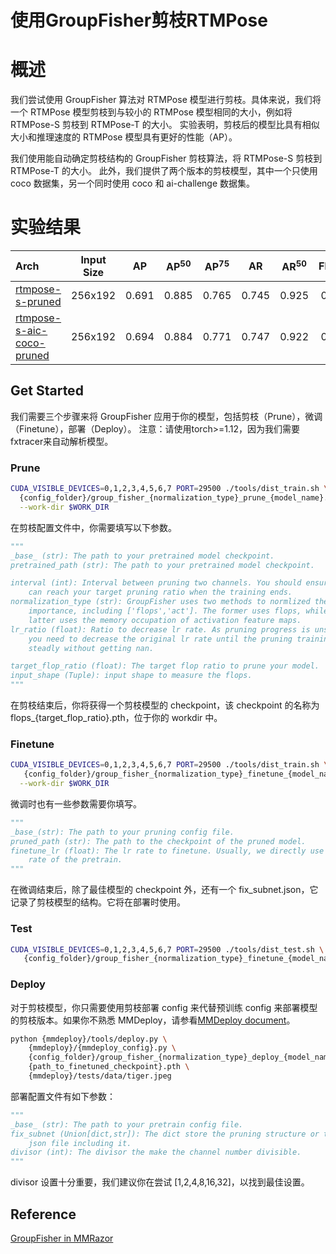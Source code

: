 # 使用GroupFisher剪枝RTMPose

# 概述

我们尝试使用 GroupFisher 算法对 RTMPose 模型进行剪枝。具体来说，我们将一个 RTMPose 模型剪枝到与较小的 RTMPose 模型相同的大小，例如将 RTMPose-S 剪枝到 RTMPose-T 的大小。
实验表明，剪枝后的模型比具有相似大小和推理速度的 RTMPose 模型具有更好的性能（AP）。

我们使用能自动确定剪枝结构的 GroupFisher 剪枝算法，将 RTMPose-S 剪枝到 RTMPose-T 的大小。
此外，我们提供了两个版本的剪枝模型，其中一个只使用 coco 数据集，另一个同时使用 coco 和 ai-challenge 数据集。

# 实验结果

| Arch                                                                  | Input Size |  AP   | AP<sup>50</sup> | AP<sup>75</sup> |  AR   | AR<sup>50</sup> | Flops | Params |                   ckpt                    |      log       |
| :-------------------------------------------------------------------- | :--------: | :---: | :-------------: | :-------------: | :---: | :-------------: | :---: | :----: | :---------------------------------------: | :------------: |
| [rtmpose-s-pruned](./group_fisher_finetune_rtmpose-s_8xb256-420e_coco-256x192.py) |  256x192   | 0.691 |      0.885      |      0.765      | 0.745 |      0.925      | 0.34  |  3.42  | [pruned][rp_sc_p] \| [finetuned][rp_sc_f] | [log][rp_sc_l] |
| [rtmpose-s-aic-coco-pruned](./group_fisher_finetune_rtmpose-s_8xb256-420e_aic-coco-256x192.py) |  256x192   | 0.694 |      0.884      |      0.771      | 0.747 |      0.922      | 0.35  |  3.43  | [pruned][rp_sa_p] \| [finetuned][rp_sa_f] | [log][rp_sa_l] |

## Get Started

我们需要三个步骤来将 GroupFisher 应用于你的模型，包括剪枝（Prune），微调（Finetune），部署（Deploy）。
注意：请使用torch>=1.12，因为我们需要fxtracer来自动解析模型。

### Prune

```bash
CUDA_VISIBLE_DEVICES=0,1,2,3,4,5,6,7 PORT=29500 ./tools/dist_train.sh \
  {config_folder}/group_fisher_{normalization_type}_prune_{model_name}.py 8 \
  --work-dir $WORK_DIR
```

在剪枝配置文件中，你需要填写以下参数。

```python
"""
_base_ (str): The path to your pretrained model checkpoint.
pretrained_path (str): The path to your pretrained model checkpoint.

interval (int): Interval between pruning two channels. You should ensure you
    can reach your target pruning ratio when the training ends.
normalization_type (str): GroupFisher uses two methods to normlized the channel
    importance, including ['flops','act']. The former uses flops, while the
    latter uses the memory occupation of activation feature maps.
lr_ratio (float): Ratio to decrease lr rate. As pruning progress is unstable,
    you need to decrease the original lr rate until the pruning training work
    steadly without getting nan.

target_flop_ratio (float): The target flop ratio to prune your model.
input_shape (Tuple): input shape to measure the flops.
"""
```

在剪枝结束后，你将获得一个剪枝模型的 checkpoint，该 checkpoint 的名称为 flops\_{target_flop_ratio}.pth，位于你的 workdir 中。

### Finetune

```bash
CUDA_VISIBLE_DEVICES=0,1,2,3,4,5,6,7 PORT=29500 ./tools/dist_train.sh \
   {config_folder}/group_fisher_{normalization_type}_finetune_{model_name}.py 8 \
  --work-dir $WORK_DIR
```

微调时也有一些参数需要你填写。

```python
"""
_base_(str): The path to your pruning config file.
pruned_path (str): The path to the checkpoint of the pruned model.
finetune_lr (float): The lr rate to finetune. Usually, we directly use the lr
    rate of the pretrain.
"""
```

在微调结束后，除了最佳模型的 checkpoint 外，还有一个 fix_subnet.json，它记录了剪枝模型的结构。它将在部署时使用。

### Test

```bash
CUDA_VISIBLE_DEVICES=0,1,2,3,4,5,6,7 PORT=29500 ./tools/dist_test.sh \
   {config_folder}/group_fisher_{normalization_type}_finetune_{model_name}.py {checkpoint_path} 8
```

### Deploy

对于剪枝模型，你只需要使用剪枝部署 config 来代替预训练 config 来部署模型的剪枝版本。如果你不熟悉 MMDeploy，请参看[MMDeploy document](https://mmdeploy.readthedocs.io/en/latest/02-how-to-run/convert_model.html)。

```bash
python {mmdeploy}/tools/deploy.py \
    {mmdeploy}/{mmdeploy_config}.py \
    {config_folder}/group_fisher_{normalization_type}_deploy_{model_name}.py \
    {path_to_finetuned_checkpoint}.pth \
    {mmdeploy}/tests/data/tiger.jpeg
```

部署配置文件有如下参数：

```python
"""
_base_ (str): The path to your pretrain config file.
fix_subnet (Union[dict,str]): The dict store the pruning structure or the
    json file including it.
divisor (int): The divisor the make the channel number divisible.
"""
```

divisor 设置十分重要，我们建议你在尝试 \[1,2,4,8,16,32\]，以找到最佳设置。

## Reference

[GroupFisher in MMRazor](https://github.com/open-mmlab/mmrazor/tree/latest/configs/pruning/base/group_fisher)

[rp_sa_f]: https://download.openmmlab.com/mmrazor/v1/pruning/group_fisher/rtmpose-s/group_fisher_finetune_rtmpose-s_8xb256-420e_aic-coco-256x192.pth
[rp_sa_l]: https://download.openmmlab.com/mmrazor/v1/pruning/group_fisher/rtmpose-s/group_fisher_finetune_rtmpose-s_8xb256-420e_aic-coco-256x192.json
[rp_sa_p]: https://download.openmmlab.com/mmrazor/v1/pruning/group_fisher/rtmpose-s/group_fisher_prune_rtmpose-s_8xb256-420e_aic-coco-256x192.pth
[rp_sc_f]: https://download.openmmlab.com/mmrazor/v1/pruning/group_fisher/rtmpose-s/group_fisher_finetune_rtmpose-s_8xb256-420e_coco-256x192.pth
[rp_sc_l]: https://download.openmmlab.com/mmrazor/v1/pruning/group_fisher/rtmpose-s/group_fisher_finetune_rtmpose-s_8xb256-420e_coco-256x192.json
[rp_sc_p]: https://download.openmmlab.com/mmrazor/v1/pruning/group_fisher/rtmpose-s/group_fisher_prune_rtmpose-s_8xb256-420e_coco-256x192.pth
